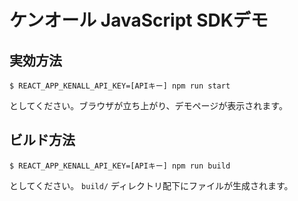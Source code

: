 # ケンオール JavaScript SDKデモ

## 実効方法

```
$ REACT_APP_KENALL_API_KEY=[APIキー] npm run start
```

としてください。ブラウザが立ち上がり、デモページが表示されます。

## ビルド方法

```
$ REACT_APP_KENALL_API_KEY=[APIキー] npm run build
```

としてください。 `build/` ディレクトリ配下にファイルが生成されます。
